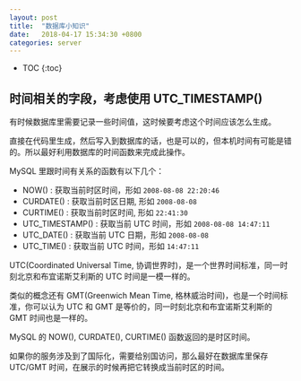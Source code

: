 ```yaml
---
layout: post
title:  "数据库小知识"
date:   2018-04-17 15:34:30 +0800
categories: server
---
```


* TOC
{:toc}


## 时间相关的字段，考虑使用 UTC_TIMESTAMP()

有时候数据库里需要记录一些时间值，这时候要考虑这个时间应该怎么生成。

直接在代码里生成，然后写入到数据库的话，也是可以的，但本机时间有可能是错的。所以最好利用数据库的时间函数来完成此操作。

MySQL 里跟时间有关系的函数有以下几个：

- NOW() : 获取当前时区时间，形如 `2008-08-08 22:20:46`
- CURDATE() : 获取当前时区日期, 形如 `2008-08-08`
- CURTIME() : 获取当前时区时间, 形如 `22:41:30`
- UTC_TIMESTAMP() : 获取当前 UTC 时间，形如 `2008-08-08 14:47:11`
- UTC_DATE() : 获取当前 UTC 日期，形如 `2008-08-08`
- UTC_TIME() : 获取当前 UTC 时间，形如 `14:47:11`

UTC(Coordinated Universal Time, 协调世界时)，是一个世界时间标准，同一时刻北京和布宜诺斯艾利斯的 UTC 时间是一模一样的。

类似的概念还有 GMT(Greenwich Mean Time, 格林威治时间)，也是一个时间标准，你可以认为 UTC 和 GMT 是等价的，同一时刻北京和布宜诺斯艾利斯的 GMT 时间也是一样的。

MySQL 的 NOW(), CURDATE(), CURTIME() 函数返回的是时区时间。

如果你的服务涉及到了国际化，需要给别国访问，那么最好在数据库里保存 UTC/GMT 时间，在展示的时候再把它转换成当前时区的时间。
